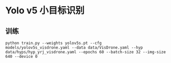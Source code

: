 # Yolo v5 小目标识别

## 训练

```shell
python train.py --weights yolov5s.pt --cfg models/yolov5s_visdrone.yaml --data data/VisDrone.yaml --hyp data/hyps/hyp_yrj_visdrone.yaml --epochs 60 --batch-size 32 --img-size 640 --device 0
```
